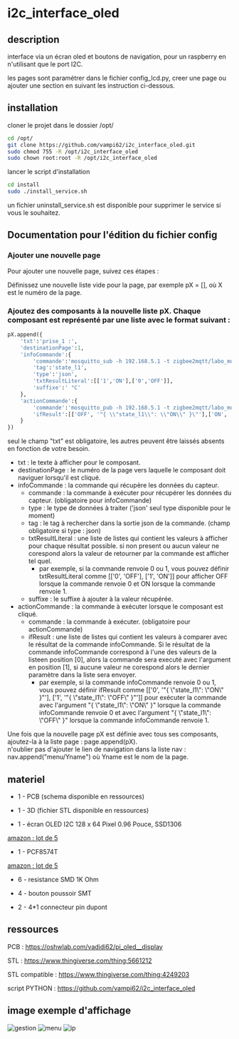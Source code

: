 # i2c_interface_oled

## description

interface via un écran oled et boutons de navigation, pour un raspberry en n'utilisant que le port I2C.  

les pages sont paramétrer dans le fichier config_lcd.py, creer une page ou ajouter une section en suivant les instruction ci-dessous.  

## installation

cloner le projet dans le dossier /opt/  

```bash
cd /opt/
git clone https://github.com/vampi62/i2c_interface_oled.git
sudo chmod 755 -R /opt/i2c_interface_oled
sudo chown root:root -R /opt/i2c_interface_oled
```
lancer le script d'installation
```bash
cd install
sudo ./install_service.sh
```
un fichier uninstall_service.sh est disponible pour supprimer le service si vous le souhaitez.

## Documentation pour l'édition du fichier config  

### Ajouter une nouvelle page  
Pour ajouter une nouvelle page, suivez ces étapes :  

Définissez une nouvelle liste vide pour la page, par exemple pX = [], où X est le numéro de la page.  

### Ajoutez des composants à la nouvelle liste pX. Chaque composant est représenté par une liste avec le format suivant :  

```python
pX.append({
    'txt':'prise_1 :',
    'destinationPage':1,
    'infoCommande':{
        'commande':'mosquitto_sub -h 192.168.5.1 -t zigbee2mqtt/labo_multiprise -u zigbee -P jee4mqt2sub -C 1',
        'tag':'state_l1',
        'type':'json',
        'txtResultLiteral':[['1','ON'],['0','OFF']],
        'suffixe':' °C'
    },
    'actionCommande':{
        'commande':'mosquitto_pub -h 192.168.5.1 -t zigbee2mqtt/labo_multiprise/set -u zigbee -P jee4mqt2sub -m ',
        'ifResult':[['OFF', '"{ \\"state_l1\\": \\"ON\\" }\"'],['ON', '"{ \\"state_l1\\": \\"OFF\\" }\"']]
    }
})
```
seul le champ "txt" est obligatoire, les autres peuvent être laissés absents en fonction de votre besoin.

- txt : le texte à afficher pour le composant.
- destinationPage : le numéro de la page vers laquelle le composant doit naviguer lorsqu'il est cliqué.
- infoCommande : la commande qui récupère les données du capteur.
  - commande : la commande à exécuter pour récupérer les données du capteur. (obligatoire pour infoCommande)
  - type : le type de données à traiter ('json' seul type disponible pour le moment)
  - tag : le tag à rechercher dans la sortie json de la commande. (champ obligatoire si type : json)
  - txtResultLiteral : une liste de listes qui contient les valeurs à afficher pour chaque résultat possible. si non present ou aucun valeur ne corespond alors la valeur de retourner par la commande est afficher tel quel.
    - par exemple, si la commande renvoie 0 ou 1, vous pouvez définir txtResultLiteral comme [['0', 'OFF'], ['1', 'ON']] pour afficher OFF lorsque la commande renvoie 0 et ON lorsque la commande renvoie 1.
  - suffixe : le suffixe à ajouter à la valeur récupérée.
- actionCommande : la commande à exécuter lorsque le composant est cliqué.
  - commande : la commande à exécuter. (obligatoire pour actionCommande)
  - ifResult : une liste de listes qui contient les valeurs à comparer avec le résultat de la commande infoCommande. Si le résultat de la commande infoCommande correspond à l'une des valeurs de la listeen position [0], alors la commande sera executé avec l'argument en position [1], si aucune valeur ne corespond alors le dernier paramètre dans la liste sera envoyer.
    - par exemple, si la commande infoCommande renvoie 0 ou 1, vous pouvez définir ifResult comme [['0', '"{ \\"state_l1\\": \\"ON\\" }\"'], ['1', '"{ \\"state_l1\\": \\"OFF\\" }\"']] pour exécuter la commande avec l'argument "{ \\"state_l1\\": \\"ON\\" }" lorsque la commande infoCommande renvoie 0 et avec l'argument "{ \\"state_l1\\": \\"OFF\\" }" lorsque la commande infoCommande renvoie 1.

Une fois que la nouvelle page pX est définie avec tous ses composants, ajoutez-la à la liste page : page.append(pX).  
n'oublier pas d'ajouter le lien de navigation dans la liste nav : nav.append("menu/Yname") où Yname est le nom de la page.  



## materiel

* 1 - PCB (schema disponible en ressources)

* 1 - 3D (fichier STL disponible en ressources)

* 1 - écran OLED I2C 128 x 64 Pixel 0.96 Pouce, SSD1306

[amazon : lot de 5](https://www.amazon.fr/gp/product/B08FD643VZ/ref=ppx_yo_dt_b_search_asin_title?ie=UTF8&psc=1)

* 1 - PCF8574T

[amazon : lot de 5](https://www.amazon.fr/5-pi%C3%A8ces-PCF8574T-PCF8574-SOP16/dp/B0BFX2DV8R/ref=sr_1_11?__mk_fr_FR=%C3%85M%C3%85%C5%BD%C3%95%C3%91&crid=37VWEWKKIXPDK&keywords=PCF8574T&qid=1669558592&qu=eyJxc2MiOiIyLjUyIiwicXNhIjoiMi4wNCIsInFzcCI6IjEuODQifQ%3D%3D&sprefix=pcf8574t%2Caps%2C56&sr=8-11)

* 6 - resistance SMD 1K Ohm

* 4 - bouton poussoir SMT

* 2 - 4*1 connecteur pin dupont

## ressources

PCB : https://oshwlab.com/vadidi62/pi_oled__display

STL : https://www.thingiverse.com/thing:5661212

STL compatible : https://www.thingiverse.com/thing:4249203

script PYTHON : https://github.com/vampi62/i2c_interface_oled

## image exemple d'affichage
![gestion](https://github.com/vampi62/i2c_interface_oled/assets/104321401/cf43119e-e68e-4253-b3ea-c2c7cc74781a)
![menu](https://github.com/vampi62/i2c_interface_oled/assets/104321401/4cc85f9a-1c58-44fa-a93d-17ebc9c95dcb)
![ip](https://github.com/vampi62/i2c_interface_oled/assets/104321401/e961bb2d-ff13-4272-8741-93fe7bb70591)

